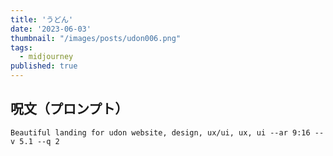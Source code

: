 ```yaml
---
title: 'うどん'
date: '2023-06-03'
thumbnail: "/images/posts/udon006.png"
tags:
  - midjourney
published: true
---
```


## 呪文（プロンプト）
```
Beautiful landing for udon website, design, ux/ui, ux, ui --ar 9:16 --v 5.1 --q 2
```